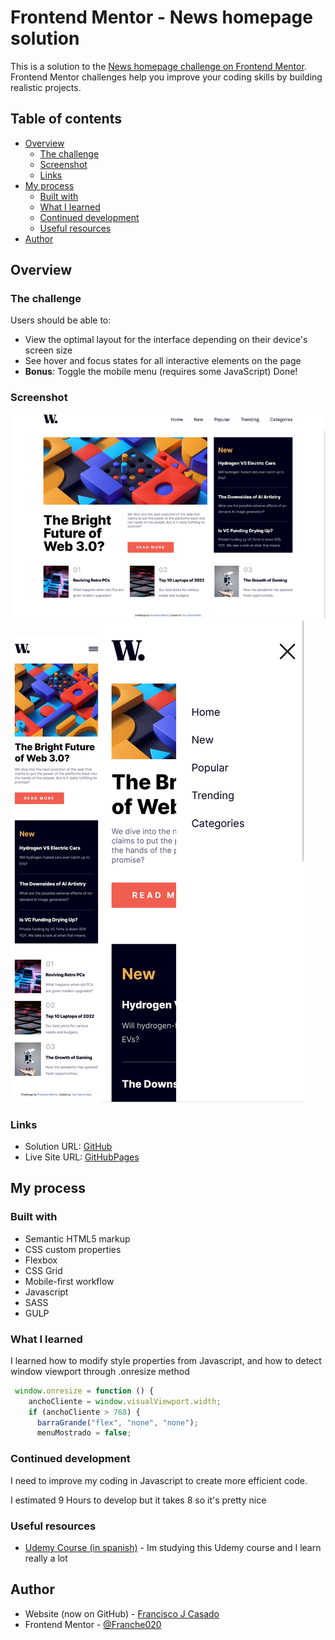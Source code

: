 # Frontend Mentor - News homepage solution

This is a solution to the [News homepage challenge on Frontend Mentor](https://www.frontendmentor.io/challenges/news-homepage-H6SWTa1MFl). Frontend Mentor challenges help you improve your coding skills by building realistic projects. 

## Table of contents

- [Overview](#overview)
  - [The challenge](#the-challenge)
  - [Screenshot](#screenshot)
  - [Links](#links)
- [My process](#my-process)
  - [Built with](#built-with)
  - [What I learned](#what-i-learned)
  - [Continued development](#continued-development)
  - [Useful resources](#useful-resources)
- [Author](#author)

## Overview

### The challenge

Users should be able to:

- View the optimal layout for the interface depending on their device's screen size
- See hover and focus states for all interactive elements on the page
- **Bonus**: Toggle the mobile menu (requires some JavaScript) Done!

### Screenshot

![Desktop View](screenshots/Desktop.png)
![Mobile View](screenshots/Mobile.png)![Menu View](screenshots/Menu.png)

### Links

- Solution URL: [GitHub](https://github.com/Franche020/news-homepage-main)
- Live Site URL: [GitHubPages](https://franche020.github.io/news-homepage-main/)

## My process

### Built with

- Semantic HTML5 markup
- CSS custom properties
- Flexbox
- CSS Grid
- Mobile-first workflow
- Javascript
- SASS
- GULP


### What I learned

I learned how to modify style properties from Javascript, and how to detect window viewport through .onresize method

```js
 window.onresize = function () {
    anchoCliente = window.visualViewport.width;
    if (anchoCliente > 768) {
      barraGrande("flex", "none", "none");
      menuMostrado = false;
```


### Continued development

I need to improve my coding in Javascript to create more efficient code.

I estimated 9 Hours to develop but it takes 8 so it's pretty nice

### Useful resources

- [Udemy Course (in spanish)](https://www.udemy.com/course/desarrollo-web-completo-con-html5-css3-js-php-y-mysql/) - Im studying this Udemy course and I learn really a lot

## Author

- Website (now on GitHub) - [Francisco J Casado](https://github.com/Franche020)
- Frontend Mentor - [@Franche020](https://www.frontendmentor.io/profile/Franche020)

